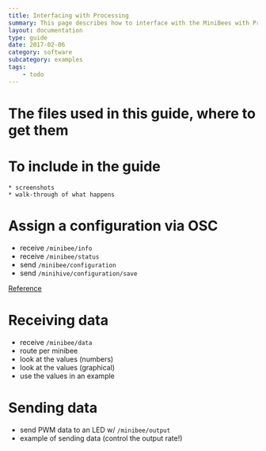 ```yaml
---
title: Interfacing with Processing
summary: This page describes how to interface with the MiniBees with Processing
layout: documentation
type: guide
date: 2017-02-06
category: software
subcategory: examples
tags:
    - todo
---
```


# The files used in this guide, where to get them

# To include in the guide
    * screenshots
    * walk-through of what happens


# Assign a configuration via OSC

* receive `/minibee/info`
* receive `/minibee/status`
* send `/minibee/configuration`
* send `/minihive/configuration/save`

[Reference](assigning-a-minibee-configuration-via-osc)

# Receiving data

* receive `/minibee/data`
* route per minibee
* look at the values (numbers)
* look at the values (graphical)
* use the values in an example

# Sending data

* send PWM data to an LED w/ `/minibee/output`
* example of sending data (control the output rate!)

